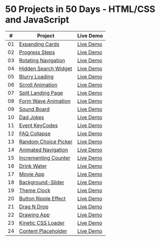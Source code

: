 # 50 Projects in 50 Days - HTML/CSS and JavaScript

|  #  | Project                                                                                                                     | Live Demo                                                                         |
| :-: | --------------------------------------------------------------------------------------------------------------------------- | --------------------------------------------------------------------------------- |
| 01  | [Expanding Cards](https://github.com/hey-aman/50ProjectsIn50Days/tree/main/01Day1-ExpandingCards)                           | [Live Demo](https://aman-sah.github.io/01Day1-ExpandingCards/)                    |
| 02  | [Progress Steps](https://github.com/hey-aman/50ProjectsIn50Days/commit/0659ba00ac1f2654ca06d7f65ead6fde4091b9f9)            | [Live Demo](https://aman-sah.github.io/02Day2-ProgressSteps/)                     |  
| 03  | [Rotating Navigation](https://github.com/hey-aman/50ProjectsIn50Days/commit/e6fa839978ae543412033b8e1a842afdde36023c)       | [Live Demo](https://aman-sah.github.io/RotatingNavigation/)                       |
| 04  | [Hidden Search Widget](https://github.com/hey-aman/50ProjectsIn50Days/commit/8c648f908fac02db18561aed898175ea6e3fbd91)      | [Live Demo](https://aman-sah.github.io/04Day4-HiddenSearchWidget/)                |
| 05  | [Blurry Loading](https://github.com/hey-aman/50ProjectsIn50Days/commit/667cd710cf9a7a2396ad1f860405b3b700d4919f)            | [Live Demo](https://aman-sah.github.io/Blurry-Loading/)                           |
| 06  | [Scroll Animation](https://github.com/hey-aman/50ProjectsIn50Days/commit/e858e4c19a29ea02a22d43b9779545217e486edc)          | [Live Demo](https://aman-sah.github.io/Scroll-Animation/)                         |
| 07  | [Split Landing Page](https://github.com/hey-aman/50ProjectsIn50Days/commit/58149c2735b94229b27383feec47789731f65598)        | [Live Demo](https://aman-sah.github.io/Split-Landing-Page/)                       |
| 08  | [Form Wave Animation](https://github.com/hey-aman/50ProjectsIn50Days/commit/1c2157d85c9f743c75498495b5618f8f060c4678)       | [Live Demo](https://aman-sah.github.io/Form-Wave-Animation/)                      |
| 09  | [Sound Board](https://github.com/hey-aman/50ProjectsIn50Days/commit/aff0c9dee42bd3c3ff3249be5eb3d785d708ab47)               | [Live Demo](https://aman-sah.github.io/Sound-Board/)                              | 
| 10  | [Dad Jokes](https://github.com/hey-aman/50ProjectsIn50Days/commit/38a58596be3dfaea70199720815ff84fb1bab017)                 | [Live Demo](https://aman-sah.github.io/Dad-Jokes/)                                |
| 11  | [Event KeyCodes](https://github.com/hey-aman/50ProjectsIn50Days/commit/89c52884c17988262ee1b5489917edc2232db75b)            | [Live Demo](https://aman-sah.github.io/Event-KeyCodes/)                           | 
| 12  | [FAQ Collapse](https://github.com/hey-aman/50ProjectsIn50Days/commit/555207bfad8acd8d79ce6a1810cc39ccc022ca2b)              | [Live Demo](https://aman-sah.github.io/FAQ-Collapse/)                             |
| 13  | [Random Choice Picker](https://github.com/hey-aman/50ProjectsIn50Days/commit/8166e26007904c8e85d51a1ad71da7e838abe09f)      | [Live Demo](https://aman-sah.github.io/Random-Choice-Picker/)                     |
| 14  | [Animated Navigation](https://github.com/hey-aman/50ProjectsIn50Days/commit/68a84188172489ecdb85f31f8b1db38a445c666f)       | [Live Demo](https://aman-sah.github.io/Animated-Navigation/#)                     | 
| 15  | [Incrementing Counter](https://github.com/hey-aman/50ProjectsIn50Days/commit/8656e7016a8c14e812c5acc991f368c96c877e45)      | [Live Demo](https://aman-sah.github.io/Incrementing-Counter/)                     |
| 16  | [Drink Water](https://github.com/hey-aman/50ProjectsIn50Days/commit/d9def303228e26831de211f59002c0eeec0158e1)               | [Live Demo](https://aman-sah.github.io/Drink-Water/)                              |
| 17  | [Movie App](https://github.com/hey-aman/50ProjectsIn50Days/commit/c966c100a71bcfbb49c120c447a9eb8ddb25c4a4)                 | [Live Demo](https://aman-sah.github.io/Movie-App/)                                |
| 18  | [Background-Slider](https://github.com/hey-aman/50ProjectsIn50Days/commit/b69c696d57b674a66ed9cf48ebc350f56275af3d)         | [Live Demo](https://aman-sah.github.io/Background-Slider/)                        |
| 19  | [Theme Clock](https://github.com/hey-aman/50ProjectsIn50Days/commit/7ddd42f299d19850b72e22fbf6dacaee6eea782a)               | [Live Demo](https://aman-sah.github.io/Theme-Clock/)                              |  
| 20  | [Button Ripple Effect](https://github.com/hey-aman/50ProjectsIn50Days/commit/eb528cb06b028c86dd8ed3f4fedcb22265c274f0)      | [Live Demo](https://aman-sah.github.io/Button-Ripple-Effect/)                     |
| 21  | [Drag N Drop](https://github.com/hey-aman/50ProjectsIn50Days/commit/db8cf1c2e8c5c6f2ab31f797e5fd0833183e4295)               | [Live Demo](https://aman-sah.github.io/Drag-N-Drop/)                              |  
| 22  | [Drawing App](https://github.com/hey-aman/50ProjectsIn50Days/commit/1f5a9299977c429923bff61a4bbc586fb52cb2dc)               | [Live Demo](https://aman-sah.github.io/Drawing-App/)                              | 
| 23  | [Kinetic CSS Loader](https://github.com/hey-aman/50ProjectsIn50Days/commit/c38e17aa9a6a79c9d854b6c72189e4dee5e568e6)        | [Live Demo](https://aman-sah.github.io/Kinetic-CSS-Loader/)                       |
| 24  | [Content Placeholder](https://github.com/hey-aman/50ProjectsIn50Days/commit/05c4ed197e26f6c0d11961a7c6ae64d238867535)       | [Live Demo](https://aman-sah.github.io/Content-Placeholder/)                      |






